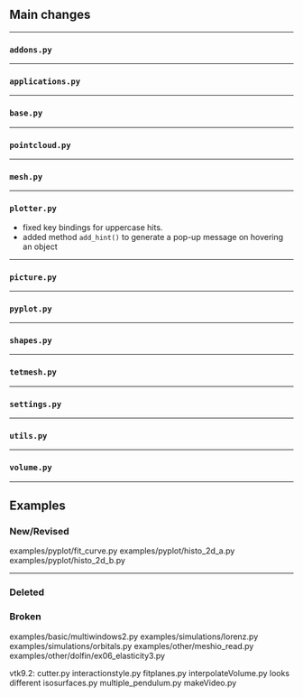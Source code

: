 ## Main changes

---
### `addons.py`

---
### `applications.py`

---
### `base.py`

---
### `pointcloud.py`

---
### `mesh.py`

---
### `plotter.py`
- fixed key bindings for uppercase hits.
- added method `add_hint()` to generate a pop-up message on hovering an object

---
### `picture.py`

---
### `pyplot.py`

---
### `shapes.py`

---
### `tetmesh.py`


---
### `settings.py`

---
### `utils.py`

---
### `volume.py`

-------------------------
## Examples

### New/Revised
examples/pyplot/fit_curve.py
examples/pyplot/histo_2d_a.py
examples/pyplot/histo_2d_b.py

-------------------------
### Deleted

### Broken
examples/basic/multiwindows2.py
examples/simulations/lorenz.py
examples/simulations/orbitals.py
examples/other/meshio_read.py
examples/other/dolfin/ex06_elasticity3.py

vtk9.2:
cutter.py
interactionstyle.py
fitplanes.py
interpolateVolume.py looks different
isosurfaces.py
multiple_pendulum.py
makeVideo.py



















